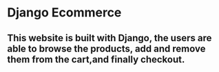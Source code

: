 # Django Ecommerce 
##  This website is built with Django, the users are able to browse the products, add and remove them from the cart,and finally checkout.
